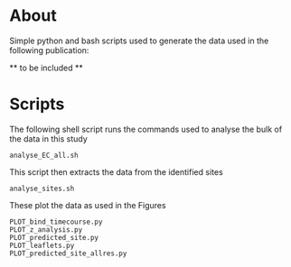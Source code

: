 About
====

Simple python and bash scripts used to generate the data used in the following publication:

** to be included **

Scripts 
====

The following shell script runs the commands used to analyse the bulk of the data in this study

```
analyse_EC_all.sh
```

This script then extracts the data from the identified sites
```
analyse_sites.sh
```

These plot the data as used in the Figures
```
PLOT_bind_timecourse.py
PLOT_z_analysis.py
PLOT_predicted_site.py
PLOT_leaflets.py
PLOT_predicted_site_allres.py
```

